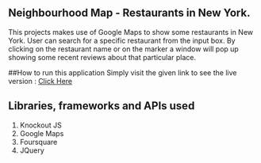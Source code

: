 ## Neighbourhood Map - Restaurants in New York.
This projects makes use of Google Maps to show some restaurants in New York. User can search for a specific restaurant from the input box. By clicking on the restaurant name or on the marker a window will pop up showing some recent reviews about that particular place.

##How to run this application
Simply visit the given link to see the live version : [Click Here](https://nkhlwakade.github.io/neighborhoodMap)

## Libraries, frameworks and APIs used
1. Knockout JS
2. Google Maps
3. Foursquare
4. JQuery
